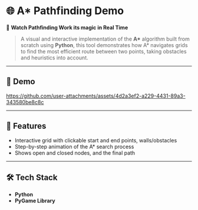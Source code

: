 # 🌐 A* Pathfinding Demo  
🧭 **Watch Pathfinding Work its magic in Real Time**  
> A visual and interactive implementation of the **A\*** algorithm built from scratch using **Python**, this tool demonstrates how A\* navigates grids to find the most efficient route between two points, taking obstacles and heuristics into account.

---

## 🎥 Demo  


https://github.com/user-attachments/assets/4d2a3ef2-a229-4431-89a3-343580be8c8c


---

## 🧠 Features
- Interactive grid with clickable start and end points, walls/obstacles   
- Step-by-step animation of the A\* search process  
- Shows open and closed nodes, and the final path  

---

## 🛠️ Tech Stack
- **Python**
- **PyGame Library**
